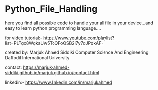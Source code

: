 # Python_File_Handling
here you find all possible code to handle your all file in your device...and easy to learn python programming language....

for video tutorial:- https://www.youtube.com/playlist?list=PLTgx8WgkaUw5ToQFoQSB2i7y7qJPqkAF-

created by:
Marjuk Ahmed Siddiki
Computer Science And Engineering
Daffodil International University

contact:
https://marjuk-ahmed-siddiki.github.io/marjuk.github.io/contact.html

linkedin:- https://www.linkedin.com/in/marjukahmed
